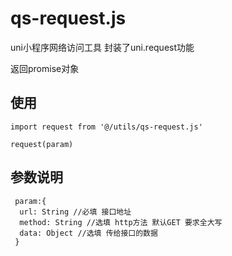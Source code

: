 # qs-request.js
uni小程序网络访问工具 封装了uni.request功能

返回promise对象

## 使用
```
import request from '@/utils/qs-request.js'

request(param)
```

## 参数说明
```
 param:{
  url: String //必填 接口地址
  method: String //选填 http方法 默认GET 要求全大写
  data: Object //选填 传给接口的数据
 }
```

